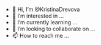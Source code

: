- 👋 Hi, I’m @KristinaDrevova
- 👀 I’m interested in ...
- 🌱 I’m currently learning ...
- 💞️ I’m looking to collaborate on ...
- 📫 How to reach me ...

<!---
KristinaDrevova/KristinaDrevova is a ✨ special ✨ repository because its `README.md` (this file) appears on your GitHub profile.
You can click the Preview link to take a look at your changes.
--->
